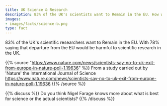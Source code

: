 ```yaml
---
title: UK Science & Research
description: 83% of the UK's scientists want to Remain in the EU. How will Brexit affect you?
images:
- images/facts/science-b.png
type: fact
---
```


83% of the UK's scientific researchers want to Remain in the EU.
With 78% saying that departure from the EU would be harmful to scientific research in the UK.

{{% source "https://www.nature.com/news/scientists-say-no-to-uk-exit-from-europe-in-nature-poll-1.19636" %}}
From a study carried out by 'Nature' the International Journal of Science
https://www.nature.com/news/scientists-say-no-to-uk-exit-from-europe-in-nature-poll-1.19636
{{% /source %}}

{{% discuss %}}
Do you think Nigel Farage knows more about what is best for science or the actual scientists?
{{% /discuss %}}
